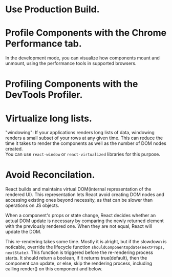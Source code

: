 # Use Production Build.

# Profile Components with the Chrome Performance tab.
In the development mode, you can visualize how components mount and unmount, using the performance tools in supported browsers.

# Profiling Components with the DevTools Profiler.

# Virtualize long lists.
"windowing": If your applications renders long lists of data, windowing renders a small subset of your rows at any given time. This can reduce the time it takes to render the components as well as the number of DOM nodes created.  
You can use `react-window` or `react-virtualized` libraries for this purpose.

# Avoid Reconcilation.
React builds and maintains virtual DOM(internal representation of the rendered UI). This representation lets React avoid creating DOM nodes and accessing existing ones beyond necessity, as that can be slower than operations on JS objects.

When a component's props or state change, React decides whether an actual DOM update is necessary by comparing the newly returned element with the previously rendered one. When they are not equal, React will update the DOM.

This re-rendering takes some time. Mostly it is alright, but if the slowdown is noticable, override the lifecycle function `shouldComponentUpdate(nextProps, nextState)`. This function is triggered before the re-rendering process starts. It should return a boolean, if it returns true(default), then the component can update, or else, skip the rendering process, including calling render() on this component and below.